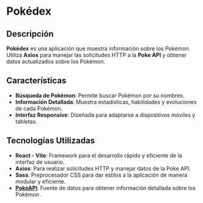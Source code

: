 # Pokédex

## Descripción
**Pokédex** es una aplicación que muestra información sobre los Pokémon. Utiliza **Axios** para manejar las solicitudes HTTP a la **Poke API** y obtener datos actualizados sobre los Pokémon. 

## Características
- **Búsqueda de Pokémon**: Permite buscar Pokémon por su nombrex.
- **Información Detallada**: Muestra estadísticas, habilidades y evoluciones de cada Pokémon.
- **Interfaz Responsive**: Diseñada para adaptarse a dispositivos móviles y tabletas.

## Tecnologías Utilizadas
- **React - Vite**: Framework para el desarrollo rápido y eficiente de la interfaz de usuario.
- **Axios**: Para realizar solicitudes HTTP y manejar datos de la Poke API.
- **Sass**: Preprocesador CSS para dar estilos a la aplicación de manera modular y eficiente.
- **[PokeAPI](https://pokeapi.co/)**: Fuente de datos para obtener información detallada sobre los Pokémon .
